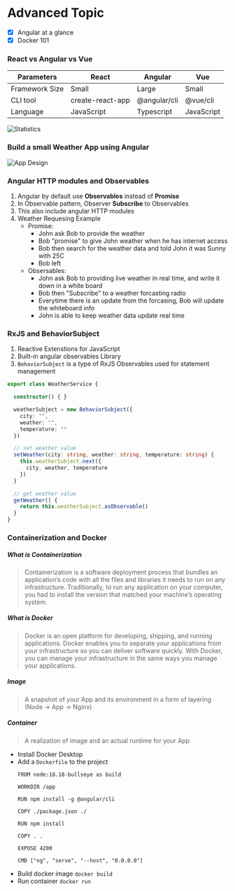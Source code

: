 # Advanced Topic
- [x] Angular at a glance
- [x] Docker 101

### React vs Angular vs Vue

|Parameters|React|Angular|Vue|
|---|---|---|---|
|Framework Size|Small|Large|Small|
|CLI tool|create-react-app|@angular/cli|@vue/cli|
|Language|JavaScript|Typescript|JavaScript|

![Statistics](./images/angular-vs-vue-vs-react.jpeg)

### Build a small Weather App using Angular

![App Design](./images/weather_app.png)

### Angular HTTP modules and Observables
1. Angular by default use **Observables** instead of **Promise**
2. In Observable pattern, Observer **Subscribe** to Observables
3. This also include angular HTTP modules
4. Weather Requesing Example
    - Promise:
        - John ask Bob to provide the weather
        - Bob "promise" to give John weather when he has internet access
        - Bob then search for the weather data and told John it was Sunny with 25C
        - Bob left
    - Obsersables:
        - John ask Bob to providing live weather in real time, and write it down in a white board
        - Bob then "Subscribe" to a weather forcasting radio
        - Everytime there is an update from the forcasing, Bob will update the whiteboard info
        - John is able to keep weather data update real time

### RxJS and BehaviorSubject
1. Reactive Extenstions for JavaScript
2. Built-in angular observables Library
3. `BehaviorSubject` is a type of RxJS Observables used for statement management

```ts
export class WeatherService {

  constructor() { }

  weatherSubject = new BehaviorSubject({
    city: "",
    weather: "",
    temperature: ""
  })

  // set weather value
  setWeather(city: string, weather: string, temperature: string) {
    this.weatherSubject.next({
      city, weather, temperature
    })
  }

  // get weather value
  getWeather() {
    return this.weatherSubject.asObservable()
  }
}
```

### Containerization and Docker
##### What is Containerization
> Containerization is a software deployment process that bundles an application’s code with all the files and libraries it needs to run on any infrastructure. Traditionally, to run any application on your computer, you had to install the version that matched your machine’s operating system.

##### What is Docker
> Docker is an open platform for developing, shipping, and running applications. Docker enables you to separate your applications from your infrastructure so you can deliver software quickly. With Docker, you can manage your infrastructure in the same ways you manage your applications. 

##### Image
> A snapshot of your App and its environment in a form of layering (Node -> App -> Nginx)
##### Container
> A realization of image and an actual runtime for your App

- Install Docker Desktop
- Add a `Dockerfile` to the project
    ```
    FROM node:18.18-bullseye as build

    WORKDIR /app

    RUN npm install -g @angular/cli

    COPY ./package.json ./

    RUN npm install

    COPY . .

    EXPOSE 4200

    CMD ["ng", "serve", "--host", "0.0.0.0"]
    ```
- Build docker image `docker build`
- Run container `docker run`